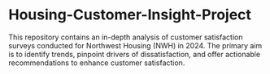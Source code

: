 # Housing-Customer-Insight-Project
This repository contains an in-depth analysis of customer satisfaction surveys conducted for Northwest Housing (NWH) in 2024. The primary aim is to identify trends, pinpoint drivers of dissatisfaction, and offer actionable recommendations to enhance customer satisfaction.
